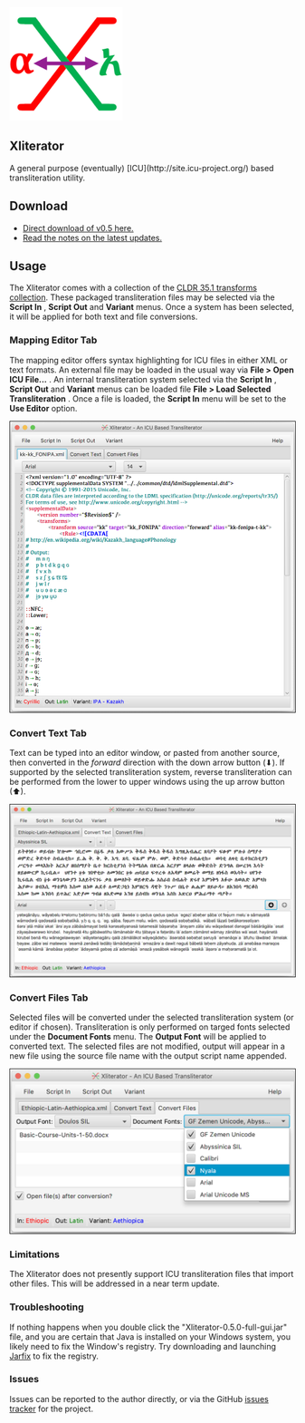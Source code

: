 <img src="src/main/resources/images/Xliterator.png" width="200"/>
<h2>Xliterator</h2>
A general purpose (eventually) [ICU](http://site.icu-project.org/) based transliteration utility.

## Download
* [Direct download of v0.5 here.](https://github.com/geezorg/Xliterator/releases/download/v0.5.0/Xliterator-0.5.0-full-gui.jar)
* [Read the notes on the latest updates.](https://github.com/geezorg/Xliterator/releases/tag/v0.5.0)


## Usage
The Xliterator comes with a collection of the [CLDR 35.1 transforms collection](https://github.com/unicode-org/cldr/tree/master/common/transforms).  These packaged transliteration files may be selected via the **Script In** , **Script Out** and **Variant** menus.  Once a system has been selected, it will be applied for both text and file conversions.

### Mapping Editor Tab
The mapping editor offers syntax highlighting for ICU files in either XML or text formats.  An external file may be loaded
in the usual way via **File &gt; Open ICU File...** .  An internal transliteration system selected via the **Script In** , **Script Out** and **Variant** menus can be loaded file **File &gt; Load Selected Transliteration** .  Once a file is loaded, the **Script In** menu will be set to the **Use Editor** option.

<img src="doc/Xliterator-MappingEditor-v0.5.png" width="800" border="1" alt="v0.5 Mapping Editor"/>


### Convert Text Tab
Text can be typed into an editor window, or pasted from another source, then converted in the *forward* direction with the down arrow button (⬇).  If supported by the selected transliteration system, reverse transliteration can be performed from the lower to upper windows using the up arrow button (⬆).

<img src="doc/Xliterator-ConvertText-v0.5.png" width="800" border="1" alt="v0.5 Convert Text"/>


### Convert Files Tab
Selected files will be converted under the selected transliteration system (or editor if chosen).  Transliteration is only performed on targed fonts selected under the **Document Fonts** menu.  The **Output Font** will be applied to converted text.  The selected files are not modified, output will appear in a new file using the source file name with the output script name appended.

<img src="doc/Xliterator-ConvertFiles-v0.5.png" width="800" border="1" alt="v0.5 Convert Files"/>



### Limitations
The Xliterator does not presently support ICU transliteration files that import other files.  This will be addressed in a near term update.


### Troubleshooting

If nothing happens when you double click the "Xliterator-0.5.0-full-gui.jar" file, and you are certain that
Java is installed on your Windows system, you likely need to fix the Window's registry.  Try downloading and launching
[Jarfix](https://johann.loefflmann.net/en/software/jarfix/) to fix the registry.



### Issues
Issues can be reported to the author directly, or via the GitHub [issues tracker](https://github.com/geezorg/Xliterator/issues)
for the project.

